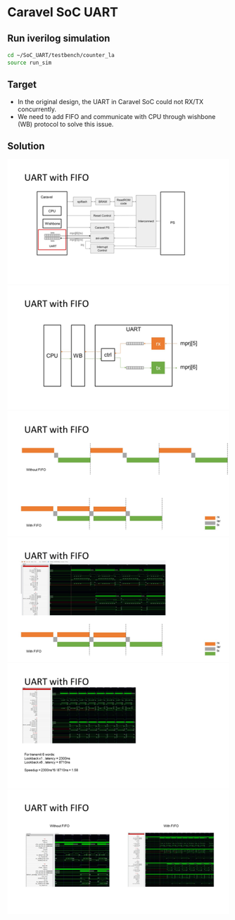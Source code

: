 # Caravel SoC UART

## Run iverilog simulation
```sh
cd ~/SoC_UART/testbench/counter_la
source run_sim
```

## Target
- In the original design, the UART in Caravel SoC could not RX/TX concurrently. 
- We need to add FIFO and communicate with CPU through wishbone (WB) protocol to solve this issue.

## Solution
![](./img/UART_1.jpg)
![](./img/UART_2.jpg)
![](./img/UART_3.jpg)
![](./img/UART_4.jpg)
![](./img/UART_5.jpg)
![](./img/UART_6.jpg)


